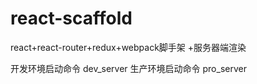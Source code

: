 # react-scaffold
react+react-router+redux+webpack脚手架 +服务器端渲染

开发环境启动命令 dev_server
生产环境启动命令 pro_server
